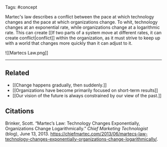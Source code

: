 Tags: #concept 

Martec's law describes a conflict between the pace at which technology changes and the pace at which organizations change. To whit, technology changes at an exponential rate, while organizations change at a logarithmic rate. This can create [[If two parts of a system move at different rates, it can create conflict|conflict]] within the organization, as it must strive to keep up with a world that changes more quickly than it can adjust to it. 

![[Martecs Law.png]]

---
## Related
- [[Change happens gradually, then suddenly.]]
- [[Organizations have become primarily focused on short-term results]]
- [[Our vision of the future is always constrained by our view of the past.]]

## Citations
Brinker, Scott. “Martec’s Law: Technology Changes Exponentially, Organizations Change Logarithmically.” *Chief Marketing Technologist* (blog), June 13, 2013. https://chiefmartec.com/2013/06/martecs-law-technology-changes-exponentially-organizations-change-logarithmically/.

